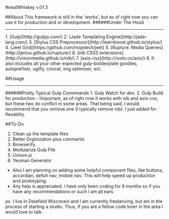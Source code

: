 #neatWhiskey v.01.3

##About
This framework is still in the 'works', but as of right now you can use it for production and or development.
######Under The Hood
<hr />
1. [Gulp](http://gulpjs.com/)
2. [Jade Templating Engine](http://jade-lang.com/)
3. [Stylus CSS Preprocessor](http://learnboost.github.io/stylus/)
4. [Jeet Grid](https://github.com/mojotech/jeet)
5. [Rupture: Media Queries](http://jenius.github.io/rupture/)
6. [nib CSS3 extensions](http://visionmedia.github.io/nib/)
7. [axis-css](http://roots.cx/axis/)
8. It also includes all your other expected gulp-boilderplate goodies, autoprefixer, uglify, concat, img optimiser, ect.


##Usage
<hr />
######Pretty Typical Gulp Commnands
1. Gulp Watch for dev.
2. Gulp Build for production
- !important, as of right now it works with nib and axis-css, but these two do conflict in some areas. That being said, I would recommend that you remove one (I typically remove nib). I just added for flexablity.


##To-Do
1. Clean up the template files
2. Better Orginization plus comments
3. Browserify
4. Modularize Gulp File
5. Unison.js
6. Yeoman Generator

- Also I am planning on adding some helpful component flies, like buttons, accordian, defult nav, mobile nav. This will help speed up production and prototyping. 
- Any help is appreciated. I have only been coding for 6 months so if you have any recommendations or such I am all ears.


ps. I live in Delafield Wisconsin and I am currently freelancing, but am in the process of starting a studio. Thus, if you are a fellow code lover in the area I would love to talk. 
